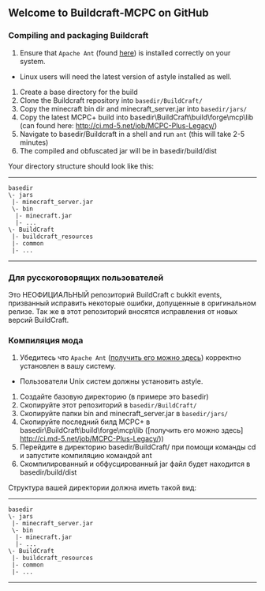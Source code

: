 ## Welcome to Buildcraft-MCPC on GitHub

### Compiling and packaging Buildcraft
1. Ensure that `Apache Ant` (found [here](http://ant.apache.org/)) is installed correctly on your system.
 * Linux users will need the latest version of astyle installed as well.
1. Create a base directory for the build
1. Clone the Buildcraft repository into `basedir/BuildCraft/`
1. Copy the minecraft bin dir and minecraft_server.jar into `basedir/jars/`
1. Copy the latest MCPC+ build into basedir\BuildCraft\build\forge\mcp\lib (can found here: http://ci.md-5.net/job/MCPC-Plus-Legacy/)
1. Navigate to basedir/Buildcraft in a shell and run `ant` (this will take 2-5 minutes)
1. The compiled and obfuscated jar will be in basedir/build/dist

Your directory structure should look like this:
***

    basedir
    \- jars
     |- minecraft_server.jar
     \- bin
      |- minecraft.jar
      |- ...
    \- BuildCraft
     |- buildcraft_resources
     |- common
     |- ...

***

### Для русскоговорящих пользователей

Это НЕОФИЦИАЛЬНЫЙ репозиторий BuildCraft с bukkit events, призванный исправить некоторые ошибки, допущенные в оригинальном релизе.
Так же в этот репозиторий вносятся исправления от новых версий BuildCraft.

### Компиляция мода
1. Убедитесь что `Apache Ant` ([получить его можно здесь](http://ant.apache.org/)) корректно установлен в вашу систему.
 * Пользователи Unix систем должны установить astyle.
1. Создайте базовую директорию (в примере это basedir)
1. Скопируйте этот репозиторий в `basedir/BuildCraft/`
1. Скопируйте папки bin and minecraft_server.jar в `basedir/jars/`
1. Скопируйте последний билд MCPC+ в basedir\BuildCraft\build\forge\mcp\lib ([получить его можно здесь] http://ci.md-5.net/job/MCPC-Plus-Legacy/))
1. Перейдите в директорию basedir/BuildCraft/ при помощи команды cd и запустите компиляцию командой ant
1. Скомпилированный и обфусцированный jar файл будет находится в basedir/build/dist

Структура вашей директории должна иметь такой вид:
***

    basedir
    \- jars
     |- minecraft_server.jar
     \- bin
      |- minecraft.jar
      |- ...
    \- BuildCraft
     |- buildcraft_resources
     |- common
     |- ...

***
